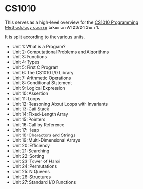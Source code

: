 # CS1010

This serves as a high-level overview for the [CS1010 Programming Methodology course](https://nus-cs1010.github.io/2324-s1/index.html) taken on AY23/24 Sem 1.

It is split according to the various units.

* Unit 1: What is a Program?
* Unit 2: Computational Problems and Algorithms
* Unit 3: Functions
* Unit 4: Types
* Unit 5: First C Program
* Unit 6: The CS1010 I/O Library
* Unit 7: Arithmetic Operations
* Unit 8: Conditional Statement
* Unit 9: Logical Expression
* Unit 10: Assertion
* Unit 11: Loops
* Unit 12: Reasoning About Loops with Invariants
* Unit 13: Call Stack
* Unit 14: Fixed-Length Array
* Unit 15: Pointers
* Unit 16: Call by Reference
* Unit 17: Heap
* Unit 18: Characters and Strings
* Unit 19: Multi-Dimensional Arrays
* Unit 20: Efficiency
* Unit 21: Searching
* Unit 22: Sorting
* Unit 23: Tower of Hanoi
* Unit 24: Permutations
* Unit 25: N Queens
* Unit 26: Structures
* Unit 27: Standard I/O Functions
